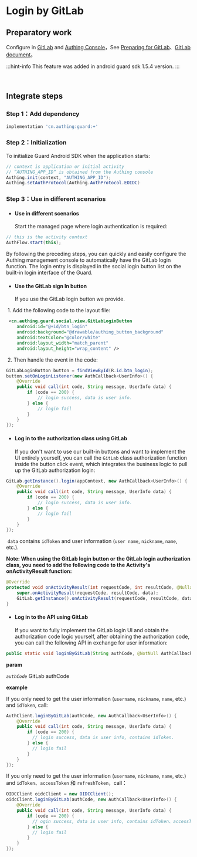# Login by GitLab

<LastUpdated/>

## Preparatory work

Configure in [GitLab](https://github.com/settings/developers) and [Authing Console](https://authing.cn/)，See [Preparing for GitLab](../../../guides/connections/social/gitlab-mobile/README.md)、[GitLab document](https://docs.gitlab.cn/jh/api/oauth2.html#pkce-%E6%8E%88%E6%9D%83%E7%A0%81%E6%B5%81%E7%A8%8B)。

:::hint-info
This feature was added in android guard sdk 1.5.4 version.
:::

<br>

## Integrate steps

### Step 1：Add dependency

```groovy
implementation 'cn.authing:guard:+'
```

### Step 2：Initialization 

To initialize Guard Android SDK when the application starts:

```java
// context is application or initial activity
// ”AUTHING_APP_ID“ is obtained from the Authing console
Authing.init(context, "AUTHING_APP_ID");
Authing.setAuthProtocol(Authing.AuthProtocol.EOIDC)
```

### Step 3：Use in different scenarios

- #### Use in different scenarios

  Start the managed page where login authentication is required:

```java
// this is the activity context
AuthFlow.start(this);
```

By following the preceding steps, you can quickly and easily configure the Authing management console to automatically have the GitLab login function. The login entry is displayed in the social login button list on the built-in login interface of the Guard.

- #### Use the GitLab sign In button

  If you use the GitLab login button we provide.

​		1. Add the following code to the layout file:

```xml
 <cn.authing.guard.social.view.GitLabLoginButton
    android:id="@+id/btn_login"
    android:background="@drawable/authing_button_background"
    android:textColor="@color/white"
    android:layout_width="match_parent"
    android:layout_height="wrap_content" />
```

​		2. Then handle the event in the code:

```java
GitLabLoginButton button = findViewById(R.id.btn_login);
button.setOnLoginListener(new AuthCallback<UserInfo>() {
    @Override
    public void call(int code, String message, UserInfo data) {
      	if (code == 200) {
        	// login success, data is user info.
       	} else {
        	// login fail
      	}
    }
});
```

- #### Log in to the authorization class using GitLab

  If you don't want to use our built-in buttons and want to implement the UI entirely yourself, you can call the `GitLab` class authorization function inside the button click event, which integrates the business logic to pull up the GitLab authorization login:

```java
GitLab.getInstance().login(appContext, new AuthCallback<UserInfo>() {
    @Override
    public void call(int code, String message, UserInfo data) {
        if (code == 200) {
        	// login success, data is user info.
       	} else {
        	// login fail
      	}
    }
});
```

​	`data` contains `idToken` and user information (`user name`, `nickname`, `name`, etc.).

**Note: When using the GitLab login button or the GitLab login authorization class, you need to add the following code to the Activity's onActivityResult function:**

```java
@Override
protected void onActivityResult(int requestCode, int resultCode, @Nullable Intent data) {
    super.onActivityResult(requestCode, resultCode, data);
    GitLab.getInstance().onActivityResult(requestCode, resultCode, data);
}
```

- #### Log in to the API using GitLab

  If you want to fully implement the GitLab login UI and obtain the authorization code logic yourself, after obtaining the authorization code, you can call the following API in exchange for user information:

```java
public static void loginByGitLab(String authCode, @NotNull AuthCallback<UserInfo> callback)
```

**param**

*`authCode`* GitLab authCode

**example**

If you only need to get the user information (`username`, `nickname`, `name`, etc.) and `idToken`, call:

```java
AuthClient.loginByGitLab(authCode, new AuthCallback<UserInfo>() {
    @Override
    public void call(int code, String message, UserInfo data) {
        if (code == 200) {
          // login success, data is user info, contains idToken.
        } else {
          // login fail
        }
    }
});
```

If you only need to get the user information (`username`, `nickname`, `name`, etc.) and `idToken`、`accessToken` 和 `refreshToken`，call：

```java
OIDCClient oidcClient = new OIDCClient();
oidcClient.loginByGitLab(authCode, new AuthCallback<UserInfo>() {
    @Override
    public void call(int code, String message, UserInfo data) {
        if (code == 200) {
          // ogin success, data is user info, contains idToken、accessToken and refreshToken.
        } else {
          // login fail
        }
    }
});
```

